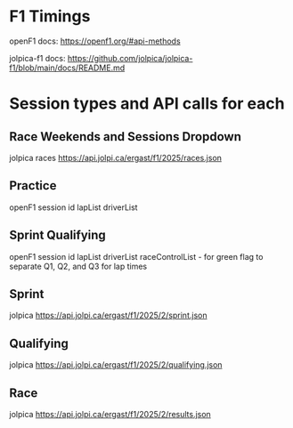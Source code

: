 # F1 Timings

openF1 docs: https://openf1.org/#api-methods

jolpica-f1 docs: https://github.com/jolpica/jolpica-f1/blob/main/docs/README.md

# Session types and API calls for each

## Race Weekends and Sessions Dropdown
jolpica races
https://api.jolpi.ca/ergast/f1/2025/races.json


## Practice
openF1
session id
lapList
driverList

## Sprint Qualifying
openF1
session id
lapList
driverList
raceControlList - for green flag to separate Q1, Q2, and Q3 for lap times

## Sprint
jolpica
https://api.jolpi.ca/ergast/f1/2025/2/sprint.json

## Qualifying
jolpica
https://api.jolpi.ca/ergast/f1/2025/2/qualifying.json

## Race
jolpica
https://api.jolpi.ca/ergast/f1/2025/2/results.json